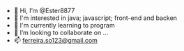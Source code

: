 - 👋 Hi, I’m @Ester8877
- 👀  I'm interested in java; javascript; front-end and backen
- 🌱  I'm currently learning to program
- 💞️ I’m looking to collaborate on ...
- 📫  ferreira.so123@gmail.com

<!---
Ester8877/Ester8877 is a ✨ special ✨ repository because its `README.md` (this file) appears on your GitHub profile.
You can click the Preview link to take a look at your changes.
--->
